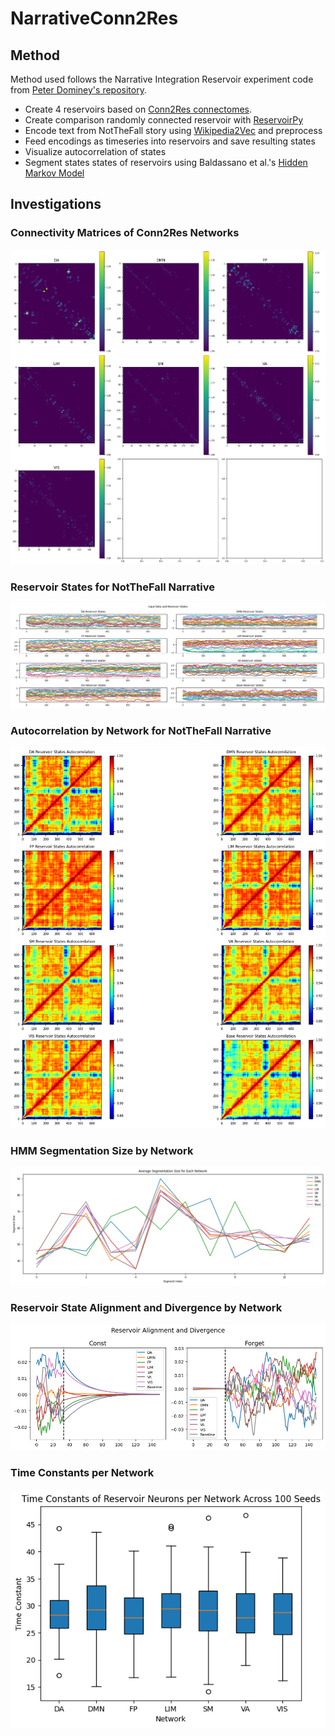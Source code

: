 # NarrativeConn2Res

## Method

Method used follows the Narrative Integration Reservoir experiment code from [Peter Dominey's repository](https://github.com/pfdominey/Narrative-Integration-Reservoir/).

- Create 4 reservoirs based on [Conn2Res connectomes](https://www.nature.com/articles/s41467-024-44900-4).
- Create comparison randomly connected reservoir with [ReservoirPy](https://reservoirpy.readthedocs.io/en/latest)
- Encode text from NotTheFall story using [Wikipedia2Vec](https://wikipedia2vec.github.io/wikipedia2vec/) and preprocess
- Feed encodings as timeseries into reservoirs and save resulting states
- Visualize autocorrelation of states
- Segment states states of reservoirs using Baldassano et al.'s [Hidden Markov Model](https://pubmed.ncbi.nlm.nih.gov/28772125/)

## Investigations

### Connectivity Matrices of Conn2Res Networks

![Alt text](results/Conn2Resconnectivities.png?v=2)

### Reservoir States for NotTheFall Narrative

![Alt text](results/statespernetwork.png?v=2)

### Autocorrelation by Network for NotTheFall Narrative

![Alt text](results/states_autocorr.png?v=2)

### HMM Segmentation Size by Network

![Alt text](results/segmentation_size.png?v=2)

### Reservoir State Alignment and Divergence by Network

![Alt text](results/alignment_divergence.png?v=2)

### Time Constants per Network

![Alt text](results/timeconsts-across-seeds.png?v=2)